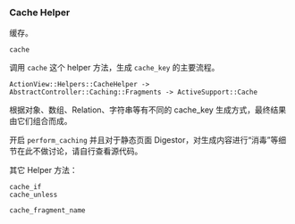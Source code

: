 ### Cache Helper

缓存。

```
cache
```

调用 `cache` 这个 helper 方法，生成 `cache_key` 的主要流程。

```
ActionView::Helpers::CacheHelper -> AbstractController::Caching::Fragments -> ActiveSupport::Cache
```

根据对象、数组、Relation、字符串等有不同的 cache_key 生成方式，最终结果由它们组合而成。

开启 `perform_caching` 并且对于静态页面 Digestor，对生成内容进行“消毒”等细节在此不做讨论，请自行查看源代码。

其它 Helper 方法：

```
cache_if
cache_unless

cache_fragment_name
```

